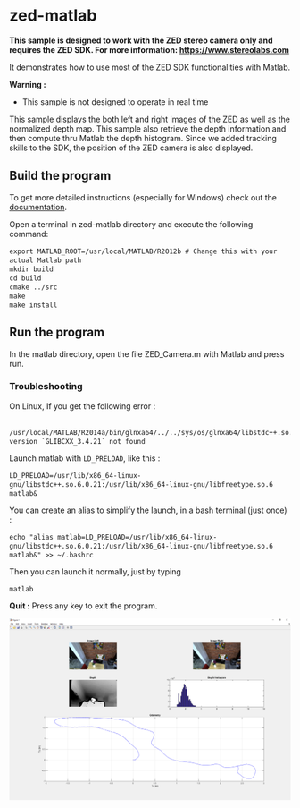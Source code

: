 # zed-matlab

**This sample is designed to work with the ZED stereo camera only and requires the ZED SDK. For more information: https://www.stereolabs.com**

It demonstrates how to use most of the ZED SDK functionalities with Matlab.

**Warning :**
 - This sample is not designed to operate in real time

This sample displays the both left and right images of the ZED as well as the normalized depth map.
This sample also retrieve the depth information and then compute thru Matlab the depth histogram.
Since we added tracking skills to the SDK, the position of the ZED camera is also displayed.

## Build the program
To get more detailed instructions (especially for Windows) check out the  [documentation](https://www.stereolabs.com/blog/index.php/2015/09/11/how-to-use-the-zed-sdk-with-matlab/).

Open a terminal in zed-matlab directory and execute the following command:

    export MATLAB_ROOT=/usr/local/MATLAB/R2012b # Change this with your actual Matlab path
    mkdir build
    cd build
    cmake ../src
    make
    make install


## Run the program
In the matlab directory, open the file ZED_Camera.m with Matlab and press run.

### Troubleshooting

On Linux, If you get the following error :

     /usr/local/MATLAB/R2014a/bin/glnxa64/../../sys/os/glnxa64/libstdc++.so.6: version `GLIBCXX_3.4.21` not found

Launch matlab with `LD_PRELOAD`, like this :

    LD_PRELOAD=/usr/lib/x86_64-linux-gnu/libstdc++.so.6.0.21:/usr/lib/x86_64-linux-gnu/libfreetype.so.6 matlab&

You can create an alias to simplify the launch, in a bash terminal (just once) :

    echo "alias matlab=LD_PRELOAD=/usr/lib/x86_64-linux-gnu/libstdc++.so.6.0.21:/usr/lib/x86_64-linux-gnu/libfreetype.so.6 matlab&" >> ~/.bashrc

Then you can launch it normally, just by typing

    matlab

**Quit :**
Press any key to exit the program.

![](main.png)
